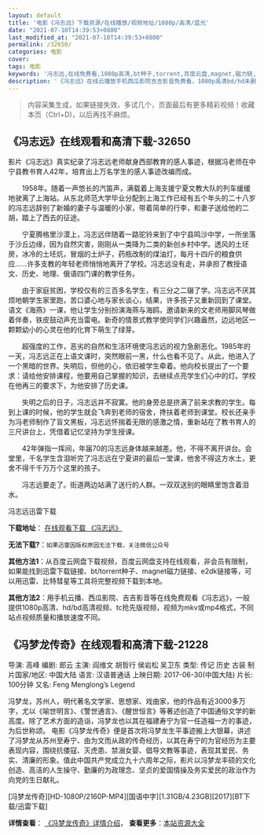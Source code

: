 ```yaml
---
layout: default
title: '电影《冯志远》下载资源/在线播放/视频地址/1080p/高清/蓝光'
date: "2021-07-10T14:39:53+0800"
last_modified_at: "2021-07-10T14:39:53+0800"
permalink: /32650/
categories: 电影
cover:
tags: 电影
keywords: '冯志远,在线免费看,1080p高清,bt种子,torrent,百度云盘,magnet,磁力链,迅雷下载资源'
description: '《冯志远》在线云播放手机西瓜影院吉吉影音免费看，1080p高清bd/hd未删减完整版和tc抢先枪版，mkv/mp4格式，附带bt/torrent种子、magnet/磁力链、百度云盘、网盘资源迅雷下载链接'
---
```


>内容采集生成，如果链接失效，多试几个，页面最后有更多精彩视频！收藏本页（Ctrl+D)，以后再找不麻烦。


## 《冯志远》在线观看和高清下载-32650

影片《冯志远》真实纪录了冯志远老师献身西部教育的感人事迹，根据冯老师在中宁县教书育人42年，培育出上万名学生的感人事迹改编而成。</p>　　1958年。随着一声悠长的汽笛声，满载着上海支援宁夏文教大队的列车缓缓地驶离了上海站。从东北师范大学毕业分配到上海工作已经有五个年头的二十八岁的冯志远辞别了新婚的妻子与温暖的小家，带着简单的行李，和妻子送给他的二胡，踏上了西去的征途。</p>　　宁夏腾格里沙漠上，冯志远伴随着一路驼铃来到了中宁县鸣沙中学，一所坐落于沙丘边缘，因为自然灾害，刚刚从一类降为二类的新创乡村中学。透风的土坯房，冰冷的土坯炕，冒烟的土炉子，药瓶改制的煤油灯，每月十四斤的粮食供应……许多支教的年轻老师悄悄地离开了学校。冯志远没有走，并承担了教授语文、历史、地理、俄语四门课的教学任务。</p>　　由于家庭贫困，学校仅有的三百多名学生，有三分之二辍了学。冯志远不厌其烦地朝学生家里跑，苦口婆心地与家长谈心，结果，许多孩子又重新回到了课堂。语文《海燕》一课，他让学生分别扮演海燕与海鸥，邀请新来的文老师用脚风琴做着伴奏，铁皮鼓动声充当雷电。新奇的情景式教学使同学们兴趣盎然，边远地区一颗颗幼小的心灵在他的化育下萌生了绿芽。</p>　　超强度的工作，恶劣的自然和生活环境使冯志远的视力急剧恶化。1985年的一天，冯志远正在上语文课时，突然眼前一黑，什么也看不见了。从此，他进入了一个黑暗的世界。失明后，但他的心，依旧被学生牵着。他向校长提出了一个要求：请给他安排课程，他要用自己掌握的知识，去继续点亮学生们心中的灯。学校在他再三的要求下，为他安排了历史课。</p>　　失明之后的日子，冯志远并不寂寞。他的身旁总是挤满了前来求教的学生。每到上课的时候，他的学生就会飞奔到老师的宿舍，搀扶着老师到课堂。校长还亲手为冯老师制作了盲文黑板，冯志远怀揣着无限的感激之情，重新站在了教书育人的三尺讲台上，凭借着记忆坚持为学生授课。</p>　　42年弹指一挥间，年届70的冯志远身体越来越差。他，不得不离开讲台。会堂里，千名学生含泪听完了冯志远在宁夏讲的最后一堂课，他舍不得这方水土，更舍不得千千万万个这里的孩子。</p>　　冯志远要走了。街道两边站满了送行的人群。一双双送别的眼睛里饱含着泪水。</p>


冯志远迅雷下载

**下载地址**： [在线观看下载 《冯志远》](https://www.993dy.com//vod-detail-id-16123.html) 


**无法下载?**：`如果迅雷因版权原因无法下载，关注微信公众号 `

**其他方法1**：从百度云网盘下载视频，百度云网盘支持在线观看，非会员有限制，如果能找到迅雷下载链接、bt/torrent种子、magnet磁力链接、e2dk链接等，可以用迅雷、比特彗星等工具将完整视频下载到本地。

**其他方法2**：用手机云播、西瓜影院、吉吉影音等在线免费观看《冯志远》，一般提供1080p高清、hd/bd高清视频、tc抢先版视频，视频为mkv或mp4格式，不同站点视频质量和播放速度不同。


## 《冯梦龙传奇》在线观看和高清下载-21228

导演: 高峰 编剧: 郎云 主演: 阎维文 胡哲行 侯岩松 吴卫东 类型: 传记 历史 古装 制片国家/地区: 中国大陆 语言: 汉语普通话 上映日期: 2017-06-30(中国大陆) 片长: 100分钟 又名: Feng Menglong’s Legend

冯梦龙，苏州人，明代著名文学家、思想家、戏曲家，他的作品有近3000多万字，尤以《喻世明言》、《警世通言》、《醒世恒言》等著述创造了中国通俗文学的新高度。除了艺术方面的造诣，冯梦龙也以其在福建寿宁为官一任造福一方的事迹，为后世称颂。 电影《冯梦龙传奇》便是首次将冯梦龙生平事迹搬上大银幕，讲述了冯梦龙从苏州至寿宁、由为文而从政的传奇经历，以其在寿宁的为官经历为主要表现内容，围绕抗倭寇、灭虎患、禁溺女婴、倡导文教等事迹，表现其爱民、务实、清廉的形象。值此中国共产党成立九十六周年之际，影片以冯梦龙丰硕的文化创造、高洁的人生操守、勤廉的为政理念、坚贞的爱国情操及务实爱民的政治作为向党的生日献礼。


[冯梦龙传奇][HD-1080P/2160P-MP4][国语中字][1.31GB/4.23GB][2017][BT下载/迅雷下载]

**详情查看**： [《冯梦龙传奇》详情介绍](/movie/21228/)， **查看更多**：[本站资源大全](/movie/t/all/)

